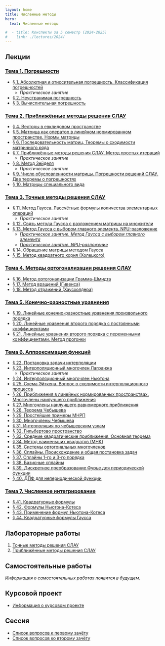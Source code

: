 ```yaml
---
layout: home
title: Численные методы
hero:
  text: Численные методы

#  - title: Конспекты за 5 семестр (2024-2025)
#    link: ./lectures/2024/
---
```


## Лекции

### [Тема 1. Погрешности](./lectures/2024/theme-01/)

* [§ 1. Абсолютная и относительная погрешность. Классификация погрешностей](./lectures/2024/theme-01/#1)
  * *Практическое занятие*
* [§ 2. Неустранимая погрешность](./lectures/2024/theme-01/#2)
* [§ 3. Вычислительная погрешность](./lectures/2024/theme-01/#3)

### [Тема 2. Приближённые методы решения СЛАУ](./lectures/2024/theme-02/)

* [§ 4. Векторы в евклидовом пространстве](./lectures/2024/theme-02/#4)
* [§ 5. Матрица как оператор в линейном нормированном пространстве. Нормы матрицы](./lectures/2024/theme-02/#5)
* [§ 6. Последовательность матриц. Теоремы о сходимости матричного ряда](./lectures/2024/theme-02/#6)
* [§ 7. Приближённые методы решения СЛАУ. Метод простых итераций](./lectures/2024/theme-02/#7)
  * *Практическое занятие*
* [§ 8. Метод Зейделя](./lectures/2024/theme-02/#8)
  * *Практическое занятие*
* [§ 9. Число обусловленности матрицы. Погрешности решений СЛАУ. Две теоремы о погрешностях](./lectures/2024/theme-02/#9)
* [§ 10. Матрицы специального вида](./lectures/2024/theme-02/#10)

### [Тема 3. Точные методы решения СЛАУ](./lectures/2024/theme-03/)

* [§ 11. Метод Гаусса. Рассчётные формулы количества элементарных операций](./lectures/2024/theme-03/#11)
  * *Практическое занятие*
* [§ 12. Связь метода Гаусса с разложением матрицы на множители](./lectures/2024/theme-03/#12)
* [§ 13. Метод Гаусса с выбором главного элемента. NPU-разложение](./lectures/2024/theme-03/#13)
  * [*Практическое занятие. Метод Гаусса с выбором главного элемента*](./lectures/2024/theme-03/practice/13-1/)
  * [*Практическое занятие. NPU-разложение*](./lectures/2024/theme-03/practice/13-2/)
* [§ 14. Обращение матрицы методом Гаусса](./lectures/2024/theme-03/#14)
* [§ 15. Метод квадратного корня (Холецкого)](./lectures/2024/theme-03/#15)

### [Тема 4. Методы ортогонализации решения СЛАУ](./lectures/2024/theme-04/)

* [§ 16. Метод ортогонализации Грамма-Шмидта](./lectures/2024/theme-04/#16)
* [§ 17. Метод вращений (Гивенса)](./lectures/2024/theme-04/#17)
* [§ 18. Метод отражений (Хаусхолдера)](./lectures/2024/theme-04/#18)

### [Тема 5. Конечно-разностные уравнения](./lectures/2024/theme-05/)

* [§ 19. Линейные конечно-разностные уравнения произвольного порядка](./lectures/2024/theme-05/#19)
* [§ 20. Линейные уравнения второго порядка с постоянными коэффициентами](./lectures/2024/theme-05/#20)
* [§ 21. Линейные уравнения второго порядка с переменными коэффициентами. Метод прогонки](./lectures/2024/theme-05/#21)

### [Тема 6. Аппроксимация функций](./2024/lectures/06/intro/)

* [§ 22. Постановка задачи интерполяции](./2024/lectures/06/01/)
* [§ 23. Интерполяционный многочлен Лагранжа](./2024/lectures/06/02/)
  * *Практическое занятие*
* [§ 24. Интерполяционный многочлен Ньютона](./2024/lectures/06/03/)
* [§ 25. Схема Эйткена. Вопрос о сходимости интерполяционного процесса](./2024/lectures/06/04/)
* [§ 26. Приближения в линейных нормированных пространствах. Многочлены наилучшего приближения](./2024/lectures/06/05/)
* [§ 27. Многочлены наилучшего равномерного приближения](./2024/lectures/06/06/)
* [§ 28. Теорема Чебышева](./2024/lectures/06/07/)
* [§ 29. Простейшие примеры МНРП](./2024/lectures/06/08/)
* [§ 30. Многочлены Чебышева](./2024/lectures/06/09/)
* [§ 31. Интерполяция по чебышевским узлам](./2024/lectures/06/10/)
* [§ 32. Гильбертово пространство](./2024/lectures/06/11/)
* [§ 33. Средние квадратические приближения. Основная теорема](./2024/lectures/06/12/)
* [§ 34. Метод наименьших квадратов (МНК)](./2024/lectures/06/13/)
* [§ 35. Системы ортогональных многочленов](./2024/lectures/06/14/)
* [§ 36. Сплайны. Происхождение и общая постановка задач](./2024/lectures/06/15/)
* [§ 37. Сплайны 1-го и 3-го порядка](./2024/lectures/06/16/)
* [§ 38. Базисные сплайны](./2024/lectures/06/17/)
* [§ 39. Дискретное преобразование Фурье для периодической функции](./2024/lectures/06/18/)
* [§ 40. ДПФ для непериодической функции](./2024/lectures/06/19/)

### [Тема 7. Численное интегрирование](./2024/lectures/07/intro/)

* [§ 41. Квадратурные формулы](./2024/lectures/07/41/)
* [§ 42. Формулы Ньютона-Котеса](./2024/lectures/07/42/)
* [§ 43. Применение формул Ньютона-Котеса](./2024/lectures/07/43/)
* [§ 44. Квадратурные формулы Гаусса](./2024/lectures/07/44/)

## Лабораторные работы

1. [Точные методы решения СЛАУ](./labs/2024/01/)
2. [Приближённые методы решения СЛАУ](./labs/2024/02/)

<!--## Учебные пособия

* [Методические указания к практическим занятиям и самостоятельной работе по дисциплине «Численные методы». Линейная алгебра](./2024/study-guides/practice1/)-->

## Самостоятельные работы
*Информация о самостоятельных работах появится в будущем.*

## Курсовой проект

* [Информация о курсовом проекте](./2025/coursework/)

## Сессия

* [Список вопросов к первому зачёту](./exams/credit-1/)
* [Список вопросов ко второму зачёту](./exams/credit-2/)